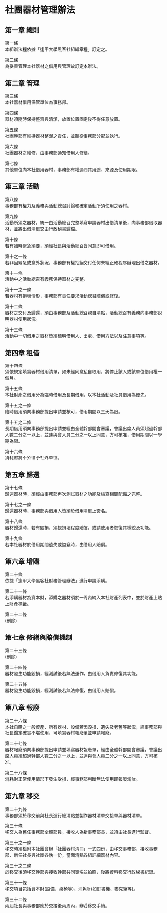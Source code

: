 # 社團器材管理辦法

## 第一章 總則
第一條  
本組辦法程依據「逢甲大學黑客社組織章程」訂定之。 

第二條  
為妥善管理本社器材之借用與管理故訂定本辦法。 

## 第二章 管理
第三條  
本社器材借用保管單位為事務部。 

第四條  
器材須隨時保持整齊與清潔，放置位置固定後不得任意放置。 

第五條  
社團幹部有維持器材整潔之責任，並聽從事務部分配並執行。 

第六條  
社團器材之維修，由事務部通知借用人修繕。 

第七條  
其他單位向本社借用器材，事務部有權過問其用途、來源及使用期限。 

## 第三章 活動
第八條  
事務部有權力及義務與活動總召討論和確定活動所須使用之器材。 

第九條  
活動所須之器材，統一由活動總召完整填寫申請器材出借清單後，向事務部借取器材，並將出借清單交由行政秘書歸檔。 

第十條  
若有臨時緊急須要，須經社長與活動總召皆同意即可借用。 

第十之一條  
若非因緊急或意外狀況，事務部有權拒絕交付任何未經正確程序辦理出借之器材。 

第十一條  
活動中之活動總召有義務保持器材之完整。 

第十一之一條  
若器材有損壞情形，事務部有責任要求活動總召賠償或修復。 

第十二條  
器材之交付及歸還，須由事務部及活動總召親自清點，活動總召有義務向事務部說明器材使用狀況。 

第十三條  
活動中一切借用之器材皆須標明借用人、出處、借用方法以及注意事項等。 

## 第四章 租借
第十四條  
須依規定填寫器材借用清單，如未經同意私自取用，將停止該人或該單位借用權一個月。 

第十五條  
本社財產之借用分為臨時借用及長期借用，以本社活動及社員借用為優先。 

第十五之一條  
臨時借用須向事務部提出申請並核可，借用期間以三天為限。 

第十五之二條  
長期借用須向事務部提出申請並經由全體幹部開會審議，會議出席人員須超過幹部人數二分之一以上，並達與會人員二分之一以上同意，方可核准，借用期間以一學期為限。 

第十六條  
消耗財將不外借予社外單位。 

## 第五章 歸還
第十七條  
歸還器材時，須經由事務部再次測試器材之功能及檢查相關配備之完整。 

第十七之一條  
歸還器材時，事務部與借用人皆須於借用清單上簽名。 

第十八條  
器材歸還時，若有毀損，須視損壞程度賠償，或請使用者恢復其樣貌及功能。 

第十九條  
若本社器材於借用期間遺失或盜竊時，由借用人賠償。 

## 第六章 增購
第二十條  
依據「逢甲大學黑客社財務管理辦法」進行申請添購。 

第二十一條  
若添購器材為資本財，添購之器材須於一周內納入本社財產列表中，並於財產上貼上財產標籤。 

第二十二條  
(刪除)

## 第七章 修繕與賠償機制
第二十三條  
(刪除)

第二十四條  
器材發生功能毀損，經測試後若無法運作，由借用人負責修復其功能。 

第二十五條  
器材發生功能毀損，經測試後若無法修復，由借用人賠償。 

## 第八章 報廢
第二十六條  
本社自購之一般資產、所有器材、設備若因毀損、遺失及老舊等狀況，經事務部與社長鑑定確實不堪使用，可填寫器材報廢單並申請報廢。

第二十七條  
器材報廢須向事務部提出申請並填寫器材報廢單，經由全體幹部開會審議，會議出席人員須超過幹部人數二分之一以上，並達與會人員二分之一以上同意，方可核准。 

第二十八條  
消耗財正常使用情形下發生受損，經事務部判斷無法使用即報廢淘汰。 

## 第九章 移交
第二十九條  
事務部須於移交前與社長進行總清點並製作器材清單交接單與器材清單。 

第三十條  
移交人為舊任事務部全體部員，接收人為新事務部長，並須由社長進行監督。 

第三十之一條  
移交時須檢附本社團會辦「社團器材清冊」一式四份，由移交事務部、接收事務部、新任社長與社團各執一份，當面清點各組詳細器材內容。 

第三十之二條  
於移交後須移交幹部與接收幹部共同簽名並拍照，後將資料移交行政秘書紀錄。 

第三十一條  
移交項目包括資本財(設備、桌椅等)、消耗財(如釘書機、麥克筆等)。 

第三十二條  
兩屆社長與事務部應於交接後兩周內，辦妥移交手續。 
